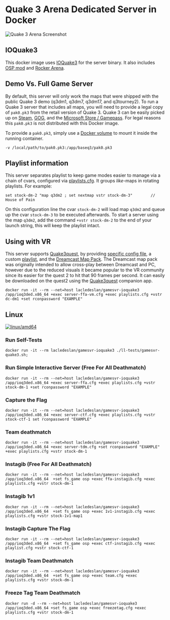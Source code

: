 # Quake 3 Arena Dedicated Server in Docker

![Quake 3 Arena Screenshot](https://raw.githubusercontent.com/LacledesLAN/gamesvr-ioquake3/master/.misc/screenshot.jpg "Quake 3 Arena
Screenshot")

## IOQuake3

This docker image uses [IOQuake3](https://ioquake3.org/) for the server binary. It also includes [OSP mod](https://www.orangesmoothie.org)
and [Rocker Arena](https://www.moddb.com/mods/rocket-arena-3).

## Demo Vs. Full Game Server

By default, this server will only work the maps that were shipped with the public Quake 3 demo (q3dm1, q3dm7, q3dm17, and q3tourney2). To
run a Quake 3 server that includes all maps, you will need to provide a legal copy of `pak0.pk3` from the retail version of Quake 3. Quake 3
can be easily picked up on [Steam](https://store.steampowered.com/app/2200/Quake_III_Arena/),
[GOG](https://www.gog.com/game/quake_iii_arena), and the [Microsoft
Store / Gamepass](https://www.xbox.com/en-us/games/store/quake-iii-arena/9nwnls28zg37). For legal reasons this `pak0.pk3` is not distributed
with this Docker image.

To provide a `pak0.pk3`, simply use a [Docker volume](https://docs.docker.com/storage/volumes/) to mount it inside the running container.

```shell
-v /local/path/to/pak0.pk3:/app/baseq3/pak0.pk3
```

## Playlist information

This server separates playlist to keep game modes easier to manage via a chain of cvars, configured via
[playlists.cfg](./dist/app/baseq3/playlists.cfg). It groups *like*-maps in rotating playlists. For example:

```text
set stock-dm-2 "map q3dm2 ; set nextmap vstr stock-dm-3"        // House of Pain
```

On this configuration line the cvar `stock-dm-2` will load map `q3dm2` and queue up the cvar `stock-dm-3` to be executed afterwards. To
start a server using the map `q3dm2`, add the command `+vstr stock-dm-2` to the end of your launch string, this will keep the playlist intact.

## Using with VR

This server supports [Quake3quest](http://quake3.quakevr.com/), by providing [specific config file](./dist/app/baseq3/server-VR-DM.cfg),
a custom [playlist](./dist/app/baseq3/playlists.cfg#L43), and the [Dreamcast Map
Pack](https://www.moddb.com/games/quake-iii-arena/addons/dreamcast-map-pack2). The Dreamcast map pack was originally intended to allow
cross-play between Dreamcast and PC, however due to the reduced visuals it became popular to the VR community since its easier for the quest
2 to hit that 90 frames per second. It can easily be downloaded on the quest2 using the [Quake3quest](http://quake3.quakevr.com/) companion
app.

```shell
docker run -it --rm --net=host lacledeslan/gamesvr-ioquake3 /app/ioq3ded.x86_64 +exec server-ffa-vm.cfg +exec playlists.cfg +vstr dc-dm1 +set rconpassword "EXAMPLE"
```

## Linux

[![linux/amd64](https://github.com/LacledesLAN/gamesvr-ioquake3/actions/workflows/build-linux-image.yml/badge.svg)](https://github.com/LacledesLAN/gamesvr-ioquake3/actions/workflows/build-linux-image.yml)

### Run Self-Tests

```shell
docker run -it --rm lacledeslan/gamesvr-ioquake3 ./ll-tests/gamesvr-quake3.sh;
```

### Run Simple Interactive Server (Free For All Deathmatch)

```shell
docker run -it --rm --net=host lacledeslan/gamesvr-ioquake3 /app/ioq3ded.x86_64 +exec server-ffa.cfg +exec playlists.cfg +vstr stock-dm-1 +set rconpassword "EXAMPLE"
```

### Capture the Flag

```shell
docker run -it --rm --net=host lacledeslan/gamesvr-ioquake3 /app/ioq3ded.x86_64 +exec server-ctf.cfg +exec playlists.cfg +vstr stock-ctf-1 set rconpassword "EXAMPLE"
```

### Team deathmatch

```shell
docker run -it --rm --net=host lacledeslan/gamesvr-ioquake3 /app/ioq3ded.x86_64 +exec server-tdm.cfg +set rconpassword "EXAMPLE" +exec playlists.cfg +vstr stock-dm-1
```

### Instagib (Free For All Deathmatch)

```shell
docker run -it --rm --net=host lacledeslan/gamesvr-ioquake3 /app/ioq3ded.x86_64  +set fs_game osp +exec ffa-instagib.cfg +exec playlists.cfg +vstr stock-dm-1
```

### Instagib 1v1

```shell
docker run -it --rm --net=host lacledeslan/gamesvr-ioquake3 /app/ioq3ded.x86_64  +set fs_game osp +exec 1v1-instagib.cfg +exec playlists.cfg +vstr stock-1v1-map1
```

### Instagib Capture The Flag

```shell
docker run -it --rm --net=host lacledeslan/gamesvr-ioquake3 /app/ioq3ded.x86_64  +set fs_game osp +exec ctf-instagib.cfg +exec playlist.cfg +vstr stock-ctf-1
```

### Instagib Team Deathmatch

```shell
docker run -it --rm --net=host lacledeslan/gamesvr-ioquake3 /app/ioq3ded.x86_64  +set fs_game osp +exec team.cfg +exec playlists.cfg +vstr stock-dm-1
```

### Freeze Tag Team Deathmatch

```shell
docker run -d --rm --net=host lacledeslan/gamesvr-ioquake3 /app/ioq3ded.x86_64 +set fs_game osp +exec freezetag.cfg +exec playlists.cfg +vstr stock-dm-1
```
